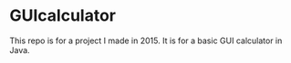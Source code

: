 # GUIcalculator
This repo is for a project I made in 2015. It is for a basic GUI calculator in Java.
